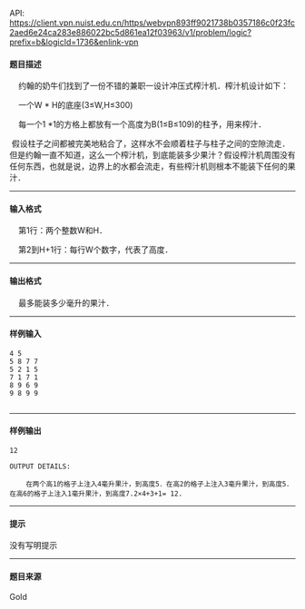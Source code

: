 API: https://client.vpn.nuist.edu.cn/https/webvpn893ff9021738b0357186c0f23fc2aed6e24ca283e886022bc5d861ea12f03963/v1/problem/logic?prefix=b&logicId=1736&enlink-vpn

#### 题目描述

    约翰的奶牛们找到了一份不错的兼职一设计冲压式榨汁机．榨汁机设计如下：

    一个W \* H的底座(3≤W,H≤300)

    每一个1 \*1的方格上都放有一个高度为B(1≤B≤109)的柱予，用来榨汁．

 假设柱子之间都被完美地粘合了，这样水不会顺着柱子与柱子之间的空隙流走．但是约翰一直不知道，这么一个榨汁机，到底能装多少果汁？假设榨汁机周围没有任何东西，也就是说，边界上的水都会流走，有些榨汁机则根本不能装下任何的果汁．

---

#### 输入格式

    第1行：两个整数W和H．

    第2到H+1行：每行W个数字，代表了高度．

---

#### 输出格式

    最多能装多少毫升的果汁．

---

#### 样例输入
```
4 5
5 8 7 7
5 2 1 5
7 1 7 1
8 9 6 9
9 8 9 9


```

---

#### 样例输出
```
12

OUTPUT DETAILS:

    在两个高1的格子上注入4毫升果汁，到高度5．在高2的格子上注入3毫升果汁，到高度5．在高6的格子上注入1毫升果汁，到高度7.2×4+3+1= 12.
```

---

#### 提示

没有写明提示

---

#### 题目来源

Gold